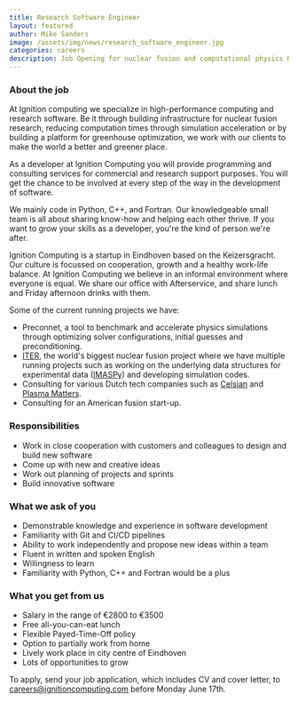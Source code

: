 ```yaml
---
title: Research Software Engineer
layout: featured
author: Mike Sanders  
image: /assets/img/news/research_software_engineer.jpg
categories: careers
description: Job Opening for nuclear fusion and computational physics Research Software Engineer in Eindhoven
---
```


### About the job

At Ignition computing we specialize in high-performance computing and research software. Be it through building infrastructure for nuclear fusion research, reducing computation times through simulation acceleration or by building a platform for greenhouse optimization, we work with our clients to make the world a better and greener place.

As a developer at Ignition Computing you will provide programming and consulting services for commercial and research support purposes. You will get the chance to be involved at every step of the way in the development of software. 

We mainly code in Python, C++, and Fortran. Our knowledgeable small team is all about sharing know-how and helping each other thrive. If you want to grow your skills as a developer, you're the kind of person we're after.

Ignition Computing is a startup in Eindhoven based on the Keizersgracht. Our culture is focussed on cooperation, growth and a healthy work-life balance. At Ignition Computing we believe in an informal environment where everyone is equal. We share our office with Afterservice, and share lunch and Friday afternoon drinks with them. 

Some of the current running projects we have:

- Preconnet, a tool to benchmark and accelerate physics simulations through optimizing solver configurations, initial guesses and preconditioning.
- [ITER](https://iter.org), the world's biggest nuclear fusion project where we have multiple running projects such as working on the underlying data structures for experimental data ([IMASPy](https://pypi.org/project/imaspy/)) and developing simulation codes.
- Consulting for various Dutch tech companies such as [Celsian](https://www.celsian.nl/) and [Plasma Matters](https://plasimo.phys.tue.nl/index.php).
- Consulting for an American fusion start-up.

### Responsibilities

- Work in close cooperation with customers and colleagues to design and build new software
- Come up with new and creative ideas
- Work out planning of projects and sprints
- Build innovative software

### What we ask of you

- Demonstrable knowledge and experience in software development
- Familiarity with Git and CI/CD pipelines
- Ability to work independently and propose new ideas within a team
- Fluent in written and spoken English
- Willingness to learn
- Familiarity with Python, C++ and Fortran would be a plus

### What you get from us

- Salary in the range of €2800 to €3500
- Free all-you-can-eat lunch
- Flexible Payed-Time-Off policy
- Option to partially work from home
- Lively work place in city centre of Eindhoven
- Lots of opportunities to grow

To apply, send your job application, which includes CV and cover letter, to <careers@ignitioncomputing.com> before Monday June 17th.
